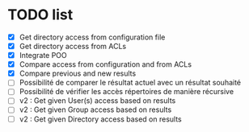 # TODO list
- [x] Get directory access from configuration file
- [x] Get directory access from ACLs
- [x] Integrate POO
- [x] Compare access from configuration and from ACLs
- [x] Compare previous and new results
- [ ] Possibilité de comparer le résultat actuel avec un résultat souhaité
- [ ] Possibilité de vérifier les accès répertoires de manière récursive
- [ ] v2 : Get given User(s) access based on results
- [ ] v2 : Get given Group access based on results
- [ ] v2 : Get given Directory access based on results
